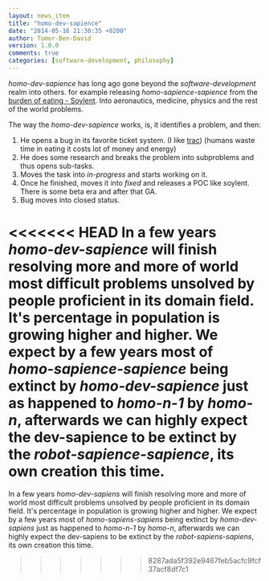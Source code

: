 ```yaml
---
layout: news_item
title: "homo-dev-sapience"
date: "2014-05-16 21:30:35 +0200"
author: Tomer-Ben-David 
version: 1.0.0
comments: true
categories: [software-development, philosophy]
---
```


*homo-dev-sapience* has long ago gone beyond the *software-development* realm into others.  for example releasing *homo-sapience-sapience* from the [burden of eating - Soylent](http://soylent.me).  Into aeronautics, medicine, physics and the rest of the world problems.

The way the *homo-dev-sapience* works, is, it identifies a problem, and then:

1. He opens a bug in its favorite ticket system.  (I like [trac](http://trac.edgewall.org)) (humans waste time in eating it costs lot of money and energy)
1. He does some research and breaks the problem into subproblems and thus opens sub-tasks.
1. Moves the task into *in-progress* and starts working on it. 
1. Once he finished, moves it into *fixed* and releases a POC like soylent.  There is some beta era and after that GA.
1. Bug moves into closed status.

<<<<<<< HEAD
In a few years *homo-dev-sapience* will finish resolving more and more of world most difficult problems unsolved by people proficient in its domain field.  It's percentage in population is growing higher and higher.  We expect by a few years most of *homo-sapience-sapience* being extinct by *homo-dev-sapience* just as happened to *homo-n-1* by *homo-n*, afterwards we can highly expect the dev-sapience to be extinct by the *robot-sapience-sapience*, its own creation this time.
=======
In a few years *homo-dev-sapiens* will finish resolving more and more of world most difficult problems unsolved by people proficient in its domain field.  It's percentage in population is growing higher and higher.  We expect by a few years most of *homo-sapiens-sapiens* being extinct by *homo-dev-sapiens* just as happened to *homo-n-1* by *homo-n*, afterwards we can highly expect the dev-sapiens to be extinct by the *robot-sapiens-sapiens*, its own creation this time.
>>>>>>> 8287ada5f392e9467feb5acfc9fcf37acf8df7c1
